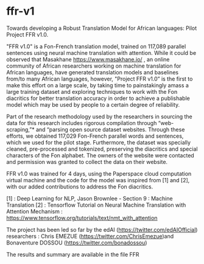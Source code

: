 # ffr-v1
Towards developing a Robust Translation Model for African languages: Pilot Project FFR v1.0. 

"FFR v1.0" is a Fon-French translation model, trained on 117,089 parallel sentences using neural machine translation with attention.
While it could be observed that Masakhane https://www.masakhane.io/ , an online community of African researchers working on machine 
translation for African languages, have generated translation models and baselines from/to many African languages, however,
"Project FFR v1.0” is the first to make this effort on a large scale, by taking time to painstakingly amass a large 
training dataset and exploring techniques to work with the Fon diacritics for better translation accuracy
in order to achieve a publishable model which may be used by people to a certain degree of reliability.

Part of the research methodology used by the researchers in sourcing the data for this research includes rigorous compilation through 
“web-scraping,”* and  “parsing open source dataset websites. Through these efforts, we obtained 117,029 Fon-French parallel words and 
sentences, which we used for the pilot stage. Furthermore, the dataset was specially cleaned, pre-processed and tokenized, 
preserving the diacritics and special characters of the Fon alphabet. The owners of the website were contacted and permission was granted
to collect the data on their website.

FFR v1.0 was trained for 4 days, using the Paperspace cloud computation virtual machine and the code for the model was inspired from [1] 
and [2], with our added contributions to address the Fon diacritics.

[1] : Deep Learning for NLP, Jason Brownlee - Section 9 : Machine Translation
[2] : Tensorflow Tutorial on Neural Machine Translation with Attention Mechanism : 
      https://www.tensorflow.org/tutorials/text/nmt_with_attention

The project has been led so far by the edAI (https://twitter.com/edAIOfficial) researchers : 
Chris EMEZUE (https://twitter.com/ChrisEmezue)and Bonaventure DOSSOU (https://twitter.com/bonadossou)

The results and summary are available in the file FFR
